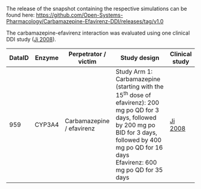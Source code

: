 The release of the snapshot containing the respective simulations can be found here:
https://github.com/Open-Systems-Pharmacology/Carbamazepine-Efavirenz-DDI/releases/tag/v1.0

The carbamazepine-efavirenz interaction was evaluated using one clinical DDI study ([Ji 2008](#4-references)).

| DataID | Enzyme | Perpetrator / victim      | Study design                                                                                                                                                                                                                        | Clinical study           |
| ------ | ------ | ------------------------- | ----------------------------------------------------------------------------------------------------------------------------------------------------------------------------------------------------------------------------------- | ------------------------ |
| 959    | CYP3A4 | Carbamazepine / efavirenz | Study Arm 1:<br />Carbamazepine (starting with the 15<sup>th</sup> dose of efavirenz): 200 mg po QD for 3 days, followed by 200 mg po BID for 3 days, followed by 400 mg po QD for 16 days<br />Efavirenz: 600 mg po QD for 35 days | [Ji 2008](#4-references) |
